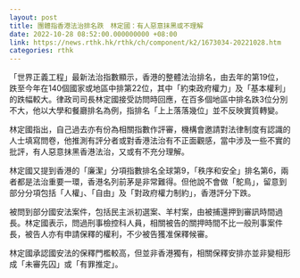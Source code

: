 ```yaml
---
layout: post
title: 團體指香港法治排名跌　林定國：有人惡意抹黑或不理解
date: 2022-10-28 08:52:00.000000000 +08:00
link: https://news.rthk.hk/rthk/ch/component/k2/1673034-20221028.htm
categories: rthk
---
```


「世界正義工程」最新法治指數顯示，香港的整體法治排名，由去年的第19位，跌至今年在140個國家或地區中排第22位，其中「約束政府權力」及「基本權利」的跌幅較大。律政司司長林定國接受訪問時回應，在百多個地區中排名跌3位分別不大，他以大學和餐廳排名為例，指排名「上上落落幾位」並不反映實質轉變。

林定國指出，自己過去亦有份為相關指數作評審，機構會邀請對法律制度有認識的人士填寫問卷，他推測有評分者或對香港法治有不正面觀感，當中涉及一些不實的批評，有人惡意抹黑香港法治，又或有不充分理解。

林定國又提到香港的「廉潔」分項指數排名全球第9，「秩序和安全」排名第6，兩者都是法治重要一環，香港名列前茅是非常難得。但他說不會做「鴕鳥」，留意到部分分項包括「人權」、「自由」及「對政府權力制約」，香港評分下跌。

被問到部分國安法案件，包括民主派初選案、羊村案，由被捕還押到審訊時間過長。林定國表示，問過刑事檢控科人員，相關被告的關押時間不比一般刑事案件長，被告人亦有申請保釋的權利，不少被告獲准保釋候審。

林定國承認國安法的保釋門檻較高，但並非香港獨有，相關保釋安排亦並非變相形成「未審先囚」或「有罪推定」。
